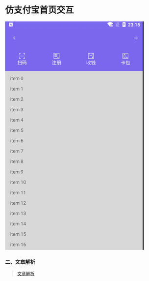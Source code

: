 # 仿支付宝首页交互

![alipay](Screenshots/alipay.gif)

### 二、文章解析
>[文章解析](https://blog.kyleduo.com/2017/07/21/alipay-home-3-alipay-home/)

